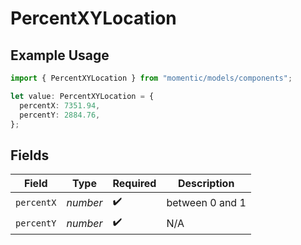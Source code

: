 # PercentXYLocation

## Example Usage

```typescript
import { PercentXYLocation } from "momentic/models/components";

let value: PercentXYLocation = {
  percentX: 7351.94,
  percentY: 2884.76,
};
```

## Fields

| Field              | Type               | Required           | Description        |
| ------------------ | ------------------ | ------------------ | ------------------ |
| `percentX`         | *number*           | :heavy_check_mark: | between 0 and 1    |
| `percentY`         | *number*           | :heavy_check_mark: | N/A                |
